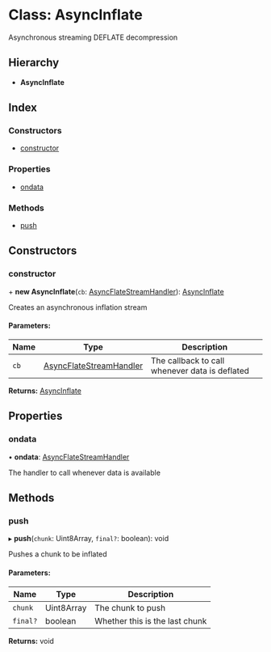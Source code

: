 # Class: AsyncInflate

Asynchronous streaming DEFLATE decompression

## Hierarchy

* **AsyncInflate**

## Index

### Constructors

* [constructor](asyncinflate.md#constructor)

### Properties

* [ondata](asyncinflate.md#ondata)

### Methods

* [push](asyncinflate.md#push)

## Constructors

### constructor

\+ **new AsyncInflate**(`cb`: [AsyncFlateStreamHandler](../README.md#asyncflatestreamhandler)): [AsyncInflate](asyncinflate.md)

Creates an asynchronous inflation stream

#### Parameters:

Name | Type | Description |
------ | ------ | ------ |
`cb` | [AsyncFlateStreamHandler](../README.md#asyncflatestreamhandler) | The callback to call whenever data is deflated  |

**Returns:** [AsyncInflate](asyncinflate.md)

## Properties

### ondata

•  **ondata**: [AsyncFlateStreamHandler](../README.md#asyncflatestreamhandler)

The handler to call whenever data is available

## Methods

### push

▸ **push**(`chunk`: Uint8Array, `final?`: boolean): void

Pushes a chunk to be inflated

#### Parameters:

Name | Type | Description |
------ | ------ | ------ |
`chunk` | Uint8Array | The chunk to push |
`final?` | boolean | Whether this is the last chunk  |

**Returns:** void
